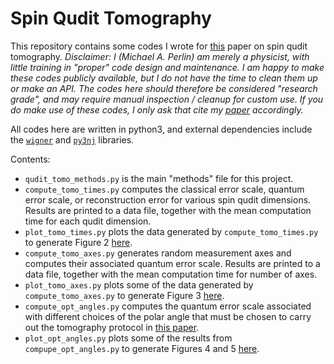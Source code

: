 # Spin Qudit Tomography

This repository contains some codes I wrote for [this](https://arxiv.org/abs/2012.06464) paper on spin qudit tomography.  *Disclaimer: I (Michael A. Perlin) am merely a physicist, with little training in "proper" code design and maintenance.  I am happy to make these codes publicly available, but I do not have the time to clean them up or make an API.  The codes here should therefore be considered "research grade", and may require manual inspection / cleanup for custom use.  If you do make use of these codes, I only ask that cite my [paper](https://arxiv.org/abs/2012.06464) accordingly.*

All codes here are written in python3, and external dependencies include the [`wigner`](https://pypi.org/project/wigner/) and [`py3nj`](https://pypi.org/project/py3nj/) libraries.

Contents:
* `qudit_tomo_methods.py` is the main "methods" file for this project.
* `compute_tomo_times.py` computes the classical error scale, quantum error scale, or reconstruction error for various spin qudit dimensions.  Results are printed to a data file, together with the mean computation time for each qudit dimension.
* `plot_tomo_times.py` plots the data generated by `compute_tomo_times.py` to generate Figure 2 [here](https://arxiv.org/abs/2012.06464).
* `compute_tomo_axes.py` generates random measurement axes and computes their associated quantum error scale.  Results are printed to a data file, together with the mean computation time for number of axes.
* `plot_tomo_axes.py` plots some of the data generated by `compute_tomo_axes.py` to generate Figure 3 [here](https://arxiv.org/abs/2012.06464).
* `compute_opt_angles.py` computes the quantum error scale associated with different choices of the polar angle that must be chosen to carry out the tomography protocol in [this paper](https://doi.org/10.1016/0003-4916(68)90035-3).
* `plot_opt_angles.py` plots some of the results from `compupe_opt_angles.py` to generate Figures 4 and 5 [here](https://arxiv.org/abs/2012.06464).
